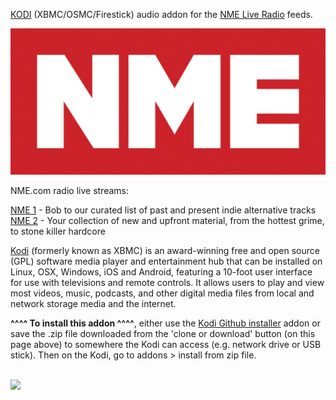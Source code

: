 <a href="kodi.tv">KODI<a> (XBMC/OSMC/Firestick) audio addon for the <a href="radio.nme.com">NME Live Radio</a> feeds.<br>

<img src="https://github.com/leopheard/NME/blob/master/resources/media/fanart1.jpg?raw=true"><br>

NME.com radio live streams:<br>

<a href="https://radio.nme.com/?utm_source=nme&utm_medium=referral&utm_campaign=native&utm_content=header">NME 1</a> - Bob to our curated list of past and present indie alternative tracks<br>
<a href="https://radio.nme.com/?utm_source=nme&utm_medium=referral&utm_campaign=native&utm_content=header">NME 2</a> - Your collection of new and upfront material, from the hottest grime, to stone killer hardcore<br>

<a href="www.kodi.tv">Kodi</a> (formerly known as XBMC) is an award-winning free and open source (GPL) software media player and entertainment hub that can be installed on Linux, OSX, Windows, iOS and Android, featuring a 10-foot user interface for use with televisions and remote controls. It allows users to play and view most videos, music, podcasts, and other digital media files from local and network storage media and the internet.<br>

<b>^^^^ To install this addon ^^^^</b>, either use the <a href="https://www.tvaddons.co/github-browser-kodi/">Kodi Github installer</a> addon or save the .zip file downloaded from the 'clone or download' button (on this page above) to somewhere the Kodi can access (e.g. network drive or USB stick). Then on the Kodi, go to addons > install from zip file.<br>

<br><a href="http://www.kodi.tv"><img src="https://kodi.tv/sites/default/files/page/field_image/about--devices.jpg">
